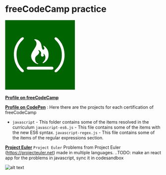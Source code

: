 # freeCodeCamp practice

![alt text][logo]

[logo]: fcc-logo.png "Logo FCC"

**[Profile on freeCodeCamp](https://www.freecodecamp.org/topher)**

**[Profile on CodePen](https://codepen.io/topher88/)** : Here there are the projects for each certification of freeCodeCamp

- `javascript` - This folder contains some of the items resolved in the curriculum
    `javascript-es6.js` - This file contains some of the items with the new ES6 syntax.
    `javascript-regex.js` - This file contains some of the items of the regular expressions section.

**[Project Euler](https://github.com/topher88/Project_Euler_Multi/tree/master/javascript)**
`Project Euler` Problems from Project Euler (https://projecteuler.net) made in multiple languages.
  ..TODO: make an react app for the problems in javascript, sync it in codesandbox
  
  ![alt text][eulerProfile]
  
  [eulerProfile]: https://projecteuler.net/profile/topher88.png "My profile in Project Euler"
